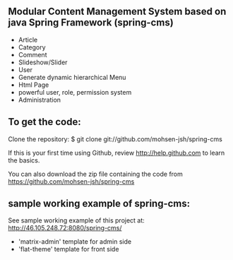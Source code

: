 Modular Content Management System based on java Spring Framework (spring-cms)
-------------------

- Article
- Category
- Comment
- Slideshow/Slider
- User
- Generate dynamic hierarchical Menu
- Html Page
- powerful user, role, permission system
- Administration


To get the code:
-------------------
Clone the repository:
$ git clone git://github.com/mohsen-jsh/spring-cms

If this is your first time using Github, review http://help.github.com to learn the basics.

You can also download the zip file containing the code from https://github.com/mohsen-jsh/spring-cms 


sample working example of spring-cms:
-------------------
See sample working example of this project at: http://46.105.248.72:8080/spring-cms/
- 'matrix-admin' template for admin side
- 'flat-theme' template for front side
